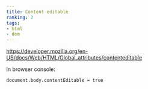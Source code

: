 ```yaml
---
title: Content editable
ranking: 2
tags:
- html
- dom
---
```


<https://developer.mozilla.org/en-US/docs/Web/HTML/Global_attributes/contenteditable>

In browser console:

```sh
document.body.contentEditable = true
```````
